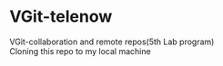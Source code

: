 # VGit-telenow
VGit-collaboration and remote repos(5th Lab program)
<br>
Cloning this repo to my local machine
